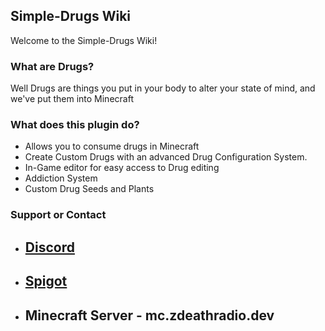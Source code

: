 ## Simple-Drugs Wiki

Welcome to the Simple-Drugs Wiki!

### What are Drugs?
Well Drugs are things you put in your body to alter your state of mind, and we've put them into Minecraft

### What does this plugin do?
* Allows you to consume drugs in Minecraft
* Create Custom Drugs with an advanced Drug Configuration System.
* In-Game editor for easy access to Drug editing
* Addiction System
* Custom Drug Seeds and Plants

### Support or Contact

- ## [Discord](https://discord.com/invite/jnmKj7Z)
- ## [Spigot]()
- ## Minecraft Server - **mc.zdeathradio.dev**
